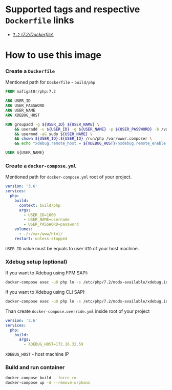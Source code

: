 # Supported tags and respective `Dockerfile` links
-	[`7.2` (*7.2/Dockerfile*)](https://github.com/nafigator/docker-library/blob/master/php/7.2/Dockerfile)

# How to use this image
### Create a `Dockerfile`

Mentioned path for `Dockerfile` - `build/php`
```dockerfile
FROM nafigat0r/php:7.2

ARG USER_ID
ARG USER_PASSWORD
ARG USER_NAME
ARG XDEBUG_HOST

RUN groupadd -g ${USER_ID} ${USER_NAME} \
    && useradd -u ${USER_ID} -g ${USER_NAME} -p ${USER_PASSWORD} -b /var/www/html -d /var/www ${USER_NAME} \
    && usermod -aG sudo ${USER_NAME} \
    && chown ${USER_ID}:${USER_ID} /run/php /var/www/.composer \
    && echo "xdebug.remote_host = ${XDEBUG_HOST}\nxdebug.remote_enable = 1" >> /etc/php/7.2/mods-available/xdebug.ini

USER ${USER_NAME}
```

### Create a `docker-compose.yml`

Mentioned path for `docker-compose.yml` root of your project.
```yaml
version: '3.6'
services:
  php:
    build:
      context: build/php
      args:
        - USER_ID=1000
        - USER_NAME=username
        - USER_PASSWORD=password
    volumes:
      - ./:/var/www/html/
    restart: unless-stopped
```

`USER_ID` value must be equals to user `UID` of your host machine.

### Xdebug setup (optional)
If you want to Xdebug using FPM SAPI:
```bash
docker-compose exec -u0 php ln -s /etc/php/7.2/mods-available/xdebug.ini /etc/php/7.2/fpm/conf.d/20-xdebug.ini
```
If you want to Xdebug using CLI SAPI:
```bash
docker-compose exec -u0 php ln -s /etc/php/7.2/mods-available/xdebug.ini /etc/php/7.2/cli/conf.d/20-xdebug.ini
```

Than create `docker-compose.override.yml` inside root of your project
```yml
version: '3.6'
services:
  php:
    build:
      args:
        - XDEBUG_HOST=172.16.32.59
```
`XDEBUG_HOST` - host machine IP
### Build and run container
```bash
docker-compose build --force-rm
docker-compose up -d --remove-orphans
```

